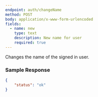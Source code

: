 ```yaml
---
endpoint: auth/changeName
method: POST
body: application/x-www-form-urlencoded
fields: 
  - name: new
    type: text
    description: New name for user
    required: true
---
```


Changes the name of the signed in user.

### Sample Response
```json
{
	"status": "ok"
}
```